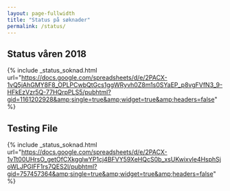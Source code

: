 ```yaml
---
layout: page-fullwidth
title: "Status på søknader"
permalink: /status/
---
```


## Status våren 2018
{% include _status_soknad.html url="https://docs.google.com/spreadsheets/d/e/2PACX-1vQ5jAhGMY8F8_OPLPCwbQtGcs1ggWRyvh0Z8m1s0SYaEP_p8vgFVfN3_9-HFkEzVzr5Q-77HQrpPLS5/pubhtml?gid=1161202928&amp;single=true&amp;widget=true&amp;headers=false" %}

## Testing File
{% include _status_soknad.html url="https://docs.google.com/spreadsheets/d/e/2PACX-1vTt00UHrsO_getOfCXkgglwYP1cj4BFVY59XeHQcS0b_xsUKwixvle4HsphSjoWLJPGIFF1rs7QES2l/pubhtml?gid=757457364&amp;single=true&amp;widget=true&amp;headers=false" %}
